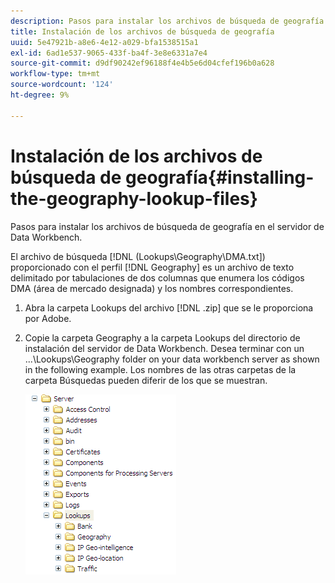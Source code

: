 ```yaml
---
description: Pasos para instalar los archivos de búsqueda de geografía en el servidor de Data Workbench.
title: Instalación de los archivos de búsqueda de geografía
uuid: 5e47921b-a8e6-4e12-a029-bfa1538515a1
exl-id: 6ad1e537-9065-433f-ba4f-3e8e6331a7e4
source-git-commit: d9df90242ef96188f4e4b5e6d04cfef196b0a628
workflow-type: tm+mt
source-wordcount: '124'
ht-degree: 9%

---
```


# Instalación de los archivos de búsqueda de geografía{#installing-the-geography-lookup-files}

Pasos para instalar los archivos de búsqueda de geografía en el servidor de Data Workbench.

El archivo de búsqueda [!DNL (Lookups\Geography\DMA.txt]) proporcionado con el perfil [!DNL Geography] es un archivo de texto delimitado por tabulaciones de dos columnas que enumera los códigos DMA (área de mercado designada) y los nombres correspondientes.

1. Abra la carpeta Lookups del archivo [!DNL .zip] que se le proporciona por Adobe.
1. Copie la carpeta Geography a la carpeta Lookups del directorio de instalación del servidor de Data Workbench. Desea terminar con un ...\Lookups\Geography folder on your data workbench server as shown in the following example. Los nombres de las otras carpetas de la carpeta Búsquedas pueden diferir de los que se muestran.

   ![Información sobre los pasos](assets/Geo_installLookups_dir.png)
